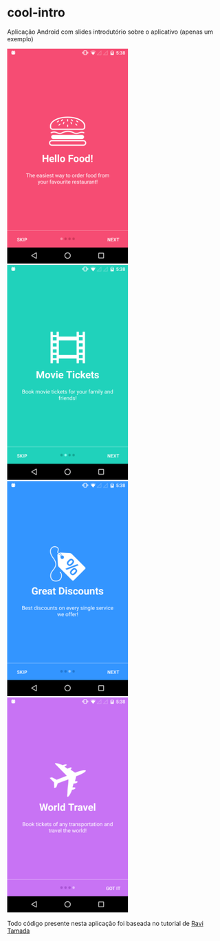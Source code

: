 # cool-intro
Aplicação Android com slides introdutório sobre o aplicativo (apenas um exemplo)

<img src="https://github.com/alvesmarcos/cool-intro/blob/master/assets/Screenshot_20170617-173825.png" height="500"/>
<img src="https://github.com/alvesmarcos/cool-intro/blob/master/assets/Screenshot_20170617-173835.png" height="500"/>
<img src="https://github.com/alvesmarcos/cool-intro/blob/master/assets/Screenshot_20170617-173843.png" height="500"/>
<img src="https://github.com/alvesmarcos/cool-intro/blob/master/assets/Screenshot_20170617-173849.png" height="500"/>

Todo código presente nesta aplicação foi baseada no tutorial de [Ravi Tamada](http://www.androidhive.info/2016/05/android-build-intro-slider-app/)
